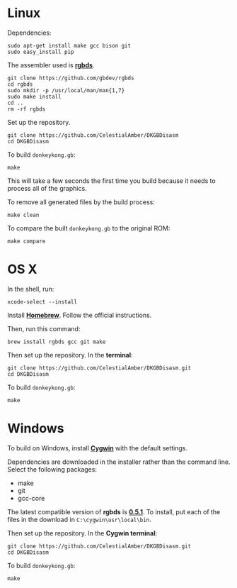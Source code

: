 # Linux

Dependencies:

	sudo apt-get install make gcc bison git
	sudo easy_install pip

The assembler used is [**rgbds**](https://github.com/gbdev/rgbds).

	git clone https://github.com/gbdev/rgbds
	cd rgbds
	sudo mkdir -p /usr/local/man/man{1,7}
	sudo make install
	cd ..
	rm -rf rgbds

Set up the repository.

	git clone https://github.com/CelestialAmber/DKGBDisasm
	cd DKGBDisasm

To build `donkeykong.gb`:

	make

This will take a few seconds the first time you build because it needs to process all of the graphics.

To remove all generated files by the build process:

	make clean

To compare the built `donkeykong.gb` to the original ROM:

	make compare


# OS X

In the shell, run:

	xcode-select --install
	
Install [**Homebrew**](https://brew.sh/). Follow the official instructions.

Then, run this command:
	
	brew install rgbds gcc git make

Then set up the repository. In the **terminal**:

	git clone https://github.com/CelestialAmber/DKGBDisasm.git
	cd DKGBDisasm

To build `donkeykong.gb`:

	make


# Windows

To build on Windows, install [**Cygwin**](http://cygwin.com/install.html) with the default settings.

Dependencies are downloaded in the installer rather than the command line.
Select the following packages:
* make
* git
* gcc-core

The latest compatible version of **rgbds** is  [**0.5.1**](https://github.com/gbdev/rgbds/releases/download/v0.5.1/rgbds-0.5.1-win64.zip). To install, put each of the files in the download in `C:\cygwin\usr\local\bin`.

Then set up the repository. In the **Cygwin terminal**:

	git clone https://github.com/CelestialAmber/DKGBDisasm.git
	cd DKGBDisasm

To build `donkeykong.gb`:

	make
